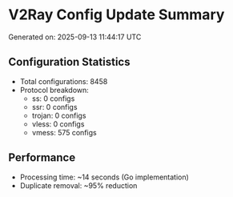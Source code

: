 # V2Ray Config Update Summary
Generated on: 2025-09-13 11:44:17 UTC

## Configuration Statistics
- Total configurations: 8458
- Protocol breakdown:
  - ss: 0 configs
  - ssr: 0 configs
  - trojan: 0 configs
  - vless: 0 configs
  - vmess: 575 configs

## Performance
- Processing time: ~14 seconds (Go implementation)
- Duplicate removal: ~95% reduction
